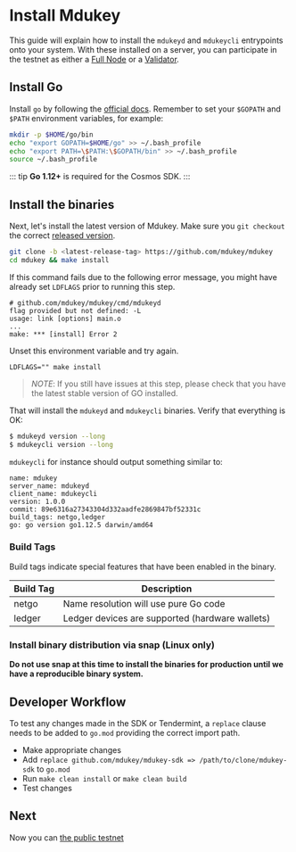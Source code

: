 # Install Mdukey

This guide will explain how to install the `mdukeyd` and `mdukeycli` entrypoints
onto your system. With these installed on a server, you can participate in the
testnet as either a [Full Node](./join-testnet.md) or a
[Validator](./validator-setup.md).

## Install Go

Install `go` by following the [official docs](https://golang.org/doc/install).
Remember to set your `$GOPATH` and `$PATH` environment variables, for example:

```bash
mkdir -p $HOME/go/bin
echo "export GOPATH=$HOME/go" >> ~/.bash_profile
echo "export PATH=\$PATH:\$GOPATH/bin" >> ~/.bash_profile
source ~/.bash_profile
```

::: tip
**Go 1.12+** is required for the Cosmos SDK.
:::

## Install the binaries

Next, let's install the latest version of Mdukey. Make sure you `git checkout` the
correct [released version](https://github.com/mdukey/mdukey/releases).

```bash
git clone -b <latest-release-tag> https://github.com/mdukey/mdukey
cd mdukey && make install
```

If this command fails due to the following error message, you might have already set `LDFLAGS` prior to running this step.

```
# github.com/mdukey/mdukey/cmd/mdukeyd
flag provided but not defined: -L
usage: link [options] main.o
...
make: *** [install] Error 2
```

Unset this environment variable and try again.

```
LDFLAGS="" make install
```

> _NOTE_: If you still have issues at this step, please check that you have the latest stable version of GO installed.

That will install the `mdukeyd` and `mdukeycli` binaries. Verify that everything is OK:

```bash
$ mdukeyd version --long
$ mdukeycli version --long
```

`mdukeycli` for instance should output something similar to:

```shell
name: mdukey
server_name: mdukeyd
client_name: mdukeycli
version: 1.0.0
commit: 89e6316a27343304d332aadfe2869847bf52331c
build_tags: netgo,ledger
go: go version go1.12.5 darwin/amd64
```

### Build Tags

Build tags indicate special features that have been enabled in the binary.

| Build Tag | Description                                     |
| --------- | ----------------------------------------------- |
| netgo     | Name resolution will use pure Go code           |
| ledger    | Ledger devices are supported (hardware wallets) |

### Install binary distribution via snap (Linux only)

**Do not use snap at this time to install the binaries for production until we have a reproducible binary system.**

## Developer Workflow

To test any changes made in the SDK or Tendermint, a `replace` clause needs to be added to `go.mod` providing the correct import path.

- Make appropriate changes
- Add `replace github.com/mdukey/mdukey-sdk => /path/to/clone/mdukey-sdk` to `go.mod`
- Run `make clean install` or `make clean build`
- Test changes

## Next

Now you can [the public testnet](./join-testnet.md) 
